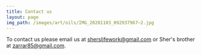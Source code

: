 ```yaml
---
title: Contact us
layout: page
img_path: /images/art/oils/IMG_20201103_092937967~2.jpg
---
```


To contact us please email us at sherslifework@gmail.com or Sher's brother at zarrar85@gmail.com.


